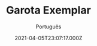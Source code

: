 ---
id: '36bffbad-ccf2-43a7-99a1-e169f932bc8c'
type: 'movie' # Filme, Série, Anime
title: "Garota Exemplar"
synopsis: ["Amy Dunne (Rosamund Pike) desaparece no dia do seu aniversário de casamento, deixando o marido Nick (Ben Affleck) em apuros. Ele começa a agir descontroladamente, abusando das mentiras, e se torna o suspeito número um da polícia. Com o apoio da sua irmã gêmea, Margo (Carrie Coon), Nick tenta provar a sua inocência e, ao mesmo tempo, procura descobrir o que aconteceu com Amy.",
]
originalTitle: "Gone Girl"
date: '2021-04-05T23:07:17.000Z'
update: '2021-04-05T23:07:17.000Z'
releaseDate: '2014-10-01T03:00:00.000Z'
imdb:
  rating: '8.1' # 8.5
  id: '' # tt0470752
duration: '2h 25m'
trailer:
  urls: [
    '2-_-1nJf8Vg',
  ]
tags: ['720p', '1080p', '720p', '1080p']
genre: ['Drama', 'Mistério'] #
quality: 'BluRay 720p | 1080p' # BluRay, WEB-DL, HDTV, WEB-DL4K, WEB-DLe
format: 'Mkv | Mp4' # MKV, MP4, TS
audio: 'Português, Inglês' # Dublado, Legendado, Dual Audio, Dub & Leg
subtitle: 'Português' # Português, inglês,
size: '1.09 GB | 1.29 GB | 2.28 GB | 2.48 GB' # 4.8 GB
audioQuality: 10
videoQuality: 10
directors: []
#  - name: 'Lana Wachowski'
#    image: ''
#  - name: 'Lilly Wachowski'
#    image: ''
cast: []
#  - name: 'Keanu Reeves'
#    image: ''
#    characterName: 'Neo'
writers: []
#  - name: ''
#    image: ''
maturityRating:
  age: '' # L , 10, 12, 14, 16, 18
  topics: [''] # Violence, Illegal drugs, Inappropriate Language, Legal Drugs, Sexual Content, Extreme Violence
###########################################
download:
  
  - url: 'magnet:?xt=urn:btih:65c836046b56662231d7c1787436af1bb0f4f876&dn=Garota%20Exemplar%20%282014%29%20BluRay%20720p%20Dual%20Audio%20-%20ramonTPB'
    resolution: '720p' # 720p, 1080p, 4K,
    audio: 'Dual Áudio' # Dublado, Legendado, Dual Audio
    size: '' # 4.8 GB
    quality: '' # BluRay, WEB-DL
    format: '' # MKV
  - url: 'magnet:?xt=urn:btih:a6615086c835a3681a4be692bac738407c5683ea&dn=Garota%20Exemplar%201080p%20BluRay%20Dual%20Audio%20Dublado'
    resolution: '1080p' # 720p, 1080p, 4K,
    audio: 'Dual Áudio' # Dublado, Legendado, Dual Audio
    size: '' # 4.8 GB
    quality: '' # BluRay, WEB-DL
    format: '' # MKV
  - url: 'magnet:?xt=urn:btih:5a7d77d8256fbc37e46ccb144f3745565f5e2ae2&dn=Garota%20Exemplar%20%282014%29%20720p%205.1%20Dublado%20-%20Alan_680'
    resolution: '720p' # 720p, 1080p, 4K,
    audio: 'Dublado' # Dublado, Legendado, Dual Audio
    size: '' # 4.8 GB
    quality: '' # BluRay, WEB-DL
    format: '' # MKV
  - url: 'magnet:?xt=urn:btih:056e536dc0df1cda52124424f192abb97e31479f&dn=Garota%20Exemplar%20%282014%29%201080p%205.1%20Dublado%20-%20Alan_680'
    resolution: '1080p' # 720p, 1080p, 4K,
    audio: 'Dublado' # Dublado, Legendado, Dual Audio
    size: '' # 4.8 GB
    quality: '' # BluRay, WEB-DL
    format: '' # MKV
images:
  cover: '/assets/movies/garota-exemplar.jpg'
  background: '/assets/movies/'
---